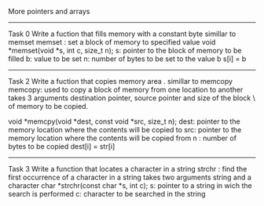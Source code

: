 More pointers and arrays

****
Task 0
Write a fuction that fills memory with a constant byte simillar to memset
memset : set a block of memory to specified value
void *memset(void *s, int c, size_t n);
s: pointer to the block of memory to be filled
b: value to be set
n: number of bytes to be set to the value b
s[i] = b

****
Task 2
Write a fuction that copies memory area . simillar to memcopy
memcopy: used to copy a block of memory from one location to another
takes 3 arguments destination pointer, source pointer and size of the block \ 
of memory to be copied.

void *memcpy(void *dest, const void *src, size_t n);
dest: pointer to the memory location where the contents will be copied to
src: pointer to the memory location where the contents will be copied from
n : number of bytes to be copied
dest[i] = str[i]

****
Task 3
Write a function that locates a character in  a string
strchr : find the first occurrence of a character in a string
takes two arguments string and a character
char *strchr(const char *s, int c);
s: pointer to a string in wich the search is performed
c: character to be searched in the string

